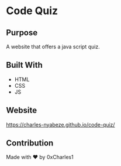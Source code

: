 # Code Quiz

## Purpose
A website that offers a java script quiz.

## Built With
* HTML
* CSS
* JS

## Website
https://charles-nyabeze.github.io/code-quiz/

## Contribution
Made with ❤️ by 0xCharles1

